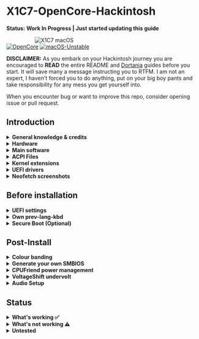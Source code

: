 # X1C7-OpenCore-Hackintosh

**Status: Work In Progress | Just started updating this guide**

<img align="right" src="./Other/README_Resources/ThinkPad.gif" alt="X1C7 macOS" width="430">

[![OpenCore](https://img.shields.io/badge/OpenCore-0.6.5-blue.svg)](https://github.com/acidanthera/OpenCorePkg)
[![macOS-Unstable](https://img.shields.io/badge/macOS-11.2.2-brightgreen.svg)](https://www.apple.com/macos/big-sur)

**DISCLAIMER:**
As you embark on your Hackintosh journey you are encouraged to **READ** the entire README and [Dortania](https://dortania.github.io/getting-started/) guides before you start. It will save many a message instructing you to RTFM. I am not an expert, I haven't forced you to do anything, put on your big boy pants and take responsibility for any mess you get yourself into.

When you encounter bug or want to improve this repo, consider opening issue or pull request. 

## Introduction

<details> 
<summary><strong>General knowledge & credits</strong></summary>

- To install macOS follow the guides provided by [Dortania](https://dortania.github.io/getting-started/)

- Useful tools by [CorpNewt](https://github.com/corpnewt) and [headkaze](https://github.com/headkaze/Hackintool)

- [CREDITS](CREDITS.md) file

</details>  

<details>
<summary><strong>Hardware</strong></summary>
<br>

[![UEFI](https://img.shields.io/badge/UEFI-N2HET58W-lightgrey)](https://pcsupport.lenovo.com/ca/en/products/laptops-and-netbooks/thinkpad-x-series-laptops/thinkpad-x1-carbon-7th-gen-type-20qd-20qe/downloads/ds540232-bios-update-utility-bootable-cd-for-linux-windows-10-64-bit-thinkpad-x1-carbon-7th-gen-x1-yoga-4th-gen)

| Category  | Component                                       | Note                                                         |
| --------- | ----------------------------------------------- | ------------------------------------------------------------ |
| Type      | 20QD, 20QE                                      |                                                              |
| CPU       | Intel Core i5-8265U<br />Intel Core i7-8565U    |                                                              |
| GPU       | Intel UHD 620                                   |                                                              |
| SSD       | Toshiba 512GB                                   | Replaced cursed PM 981 which stil doesn't work reliably      |
| Memory    | 16GB / 2133MHz LPDDR3                           |                                                              |
| Battery   | Integrated Li-Polymer 51Wh                      | Single battery                                               |
| Camera    | 720p Camera                                     |                                                              |
| Wifi & BT | Intel Wireless-AC 9560                          | Use AirportItlwm for your macOS version and enjoy native Wi-Fi control, or use Heliport app. |
| Input     | PS2 Keyboard & Synaptics TrackPad (touchscreen) | I'm using ThinkPad Assistant an alternative most are moving to is [YogaSMC](https://github.com/zhen-zen/YogaSMC) for media keys like microphone switch, etc. |

</details>  

<details>

<summary><strong>Main software</strong></summary>
<br>

| Component      | Version  |
| -------------- | -------- |
| macOS Catalina | Untested |
| macOS Big Sur  | 11.2.2   |
| OpenCore       | v0.6.5   |

</details>

<details>
<summary><strong>ACPI Files</strong></summary>
<br>

| Component              |
| ---------------------- |
| SSDT-AWAC              |
| SSDT-BATT              |
| SSDT-EC-USBX-LAPTOP    |
| SSDT-PLUG-DRTNIA       |
| SSDT-PNLF-CFL          |
| SSDT-ThinkPad_ClickPad |
| SSDT-X1C6-KBRD         |
| SSDT-XOSI              |

</details>

<details>
<summary><strong>Kernel extensions</strong></summary>
<br>

| Kext                   | Version |
| :--------------------- | ------- |
| AirportItlwm           | 1.2.0   |
| AppleALC               | 1.5.6   |
| CPUFriend              | 1.2.3   |
| CPUFriendDataProvider  | 1.00    |
| IntelBluetoothFirmware | 1.1.2   |
| IntelBluetoothInjector | 1.1.2   |
| IntelMausi             | 1.0.5   |
| Lilu                   | 1.5.0   |
| SMCBatteryManager      | 1.1.9   |
| SMCProcessor           | 1.1.9   |
| SMCSuperIO             | 1.1.9   |
| USBMap                 | 1.0.0   |
| VirtualSMC             | 1.1.9   |
| VoodooI2C              | 2.6.3   |
| VoodooI2CHID           | 1.0     |
| VoodooPS2Controller    | 2.2.0   |
| WhateverGreen          | 1.4.6   |

</details>
<details>

<summary><strong>UEFI drivers</strong></summary>
<br>

|     Driver      | Version           |
| :-------------: | ----------------- |
|   HfsPlus.efi   | OcBinaryData      |
| OpenRuntime.efi | OpenCorePkg 0.6.5 |
</details>

<details>
    <summary><strong>Neofetch screenshots</strong></summary>
    <br>
    <p float="left">
        <img src="./Other/README_Resources/Neofetch-Catalina.png" alt="Neofetch Catalina" width="350">
        <img src="./Other/README_Resources/Neofetch-BigSur.png" alt="Neofetch Catalina" width="350">
    </p>
</details> 

## Before installation

<details>  
<summary><strong>UEFI settings</strong></summary>
<br>

**Security**

- `Security Chip` **Disabled**
- `Memory Protection -> Execution Prevention` **Enabled**
- `Virtualization -> Intel Virtualization Technology` **Enabled**
- `Virtualization -> Intel VT-d Feature` **Enabled**
- `Anti-Theft -> Computrace -> Current Setting` **Disabled**
- `Secure Boot -> Secure Boot` **Disabled**
- `Intel SGX -> Intel SGX Control` **Disabled**
- `Device Guard` **Disabled**

**Startup**

- `UEFI/Legacy Boot` **UEFI Only**
- `CSM Support` **No**

**Thunderbolt**

- `Thunderbolt BIOS Assist Mode` **Disabled**
- `Wake by Thunderbolt(TM) 3` **Disabled**
- `Security Level` **User Authorization**
- `Support in Pre Boot Environment -> Thunderbolt(TM) device` **Enabled**

</details>  

<details>

<summary><strong>Own prev-lang-kbd</strong></summary>
<br>

Either add as a string or as a data ( HEX data [(ProperTree)](https://github.com/corpnewt/ProperTree) )

Format is lang-COUNTRY:keyboard

- 🇺🇸 | [0] en_US - U.S --> en-US:0 --> 656e2d55 533a30


etc.

[AppleKeyboardLayouts.txt](https://github.com/acidanthera/OpenCorePkg/blob/master/Utilities/AppleKeyboardLayouts/AppleKeyboardLayouts.txt)

</details>

<details>
<summary><strong>Secure Boot (Optional)</strong></summary>
<br>

1. Set Secure Boot to Setup Mode. Secure Boot should be reported as off by UEFI main tab
2. Create FAT32 formatted USB
3. Create EFI folder in the root of the newly formatted flash drive and move there content of SecureBoot/KeyTool
4. Boot flash drive via F12 boot menu
5. Choose **Edit keys**


<img src="./Other/README_Resources/SecureBoot/MainMenu.png" alt="Main menu">

6. Start by **replacing** Signature Database. Select .auth file


<img src="./Other/README_Resources/SecureBoot/ManipulateKey.png" alt="Select key to manipulate with">
<img src="./Other/README_Resources/SecureBoot/SelectAuth.png" alt="Select .auth file">


7. Do the same for Key Exchange Keys Database (KEK) and Platform Key (PK) **in this order**
8. Exit and shutdown your machine
9. Boot into the UEFI settings and check if Secure Boot is reported as `on`
10. Boot you favorite OS with Secure Boot enabled

[More detailed information here](https://habr.com/en/post/273497)

```diff
! Still quite experimental
```

</details>

## Post-Install

<details>  

<summary><strong>Colour banding</strong></summary>
<br>

If you encounter some serious colour banding issues ( Keep in mind that T480 1080p stock panel colour accuracy is not really good, cca 50-60% sRGB), your only solution is to replace GPU properties as bellow or replace the stock panel with one from T490 (400 nits, Low power).

```
<key>AAPL,ig-platform-id</key>
<data>AAAWGQ==</data>
<key>device-id</key>
<data>FhkAAA==</data>
</dict>
```

Do not use these any additional boot arguments! Get custom WhateverGreen version instead from Other folder

You can check your screen in gradient test [here](https://www.eizo.be/monitor-test/) or just by simple look at Launchpad background.

</details>  

<details>  

<summary><strong>Generate your own SMBIOS</strong></summary>
<br>

[GenSMBIOS](https://github.com/corpnewt/GenSMBIOS)

- MacBookPro15,1

- MacBookPro15,4

</details>  

<details>  
<summary><strong>CPUFriend power management</strong></summary>
<br>

Generate CPUFriendDataProvider for your machine [here](https://github.com/fewtarius/CPUFriendFriend) or use at your own risk files provided in the Other folder. My files are set for power conservation over performance.

</details>  

<details>  
<summary><strong>VoltageShift undervolt</strong></summary>
<br>

It is possible to use VoltageShift directly from the EFI folder instead of disabling SIP. You need to use specific version provided in the Other folder.

```diff
! If you want to use this feature, enable it in config.plist
```
</details>  

<details>  
<summary><strong>Audio Setup</strong></summary>
<br>

## Audio Setup enable both top and bottom speakers:

| Key       | Factor   |
| --------- | -------- |
| boot-args | alcid=71 |

Using the above boot-arg to setup your config.plist file. This will enable the top and bottom speakers in the **System Preferences>Sound** allowing you to select either set of speakers. To combine the two you'll need to open **Audio MIDI Setup** (use Spotlight to find and open it) and create an **Aggregate Device** with both sets of speakers. Unfortunately you can't control the volume of an Aggregate Device with the volume keys. You'll need to install as highlighted below.

Create **Multi-output device** in Midi controller for all speakers - use utility like [AggregateVolumeMenu](https://github.com/adaskar/AggregateVolumeMenu) to control the volume

- See description here [Change Volume on Aggregate Sound](https://gurhanpolat.medium.com/change-volume-on-aggregate-sound-815fd575347a)

If you're happy with the setup above you can use the guide to replace alcid=71 per below:

- Add audio codec to DeviceProperties - layout-id | data | **47000000**

</details>  

## Status

<details>  

<summary><strong>What's working ✅</strong></summary>

- [x] Battery percentage
- [x] Bluetooth - Intel Wireless-AC 9560 
- [x] CPU power management
- [x] GPU UHD 620 hardware acceleration / performance 
- [x] iMessage, FaceTime, App Store, iTunes Store. **Generate your own SMBIOS**
- [x] Intel I219-V Ethernet port -`works with the Lenovo dongle`
- [x] Keyboard `Volume and brightness hotkeys. Another media keys with ThinkPad Assistant.`
- [x] Realtek® ALC3286 ("ALC285") Audio -`See setup above`
- [x] Sleep/Wake 
- [x] TouchPad `1-5 fingers swipe gestures`
- [x] TrackPoint  `Works perfectly. Just like on Windows or Linux.`
- [x] USB Ports `USB Map is different for devices with Windows Hello camera.`
- [x] Web camera
- [x] Wifi - Intel Wireless-AC 9560
- [x] Graphical Boot menu `OpenCanopy (It does work. Not included in OC folder as I skip the boot menu.)` 

</details>  

<details>  
<summary><strong>What's not working ⚠️</strong></summary>

- [ ] Fingerprint reader - `There is finally after many years working driver for Linux (python-validity), don't expect macOS driver any time soon.`
- [ ] PM 981 - `Still unstable. Could work for some, not for others.`
- [ ] HDMI -`Was not able to get it working through HDMI or USB-C port (others have reported it working) any help here would be appreciated.`
- [ ] Microphone -`I haven't done much research into this. I plug in a headset and that works`

</details>  

<details>  
<summary><strong>Untested</strong></summary>

- [ ] Thunderbolt  `No device to test.`
- [ ] Boot chime
- [ ] FireVault 2
- [ ] Sidecar wired
- [ ] Sidecar wireless
- [ ] Windows/Linux from OC boot menu `It's best practice to not boot from OC when planning to perform firmware upgrade`

</details> 